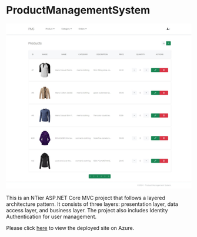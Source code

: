# ProductManagementSystem

[![Screenshot](screenshot.png?raw=true)](https://pmsys.azurewebsites.net/)

This is an NTier ASP.NET Core MVC project that follows a layered architecture pattern. It consists of three layers: presentation layer, data access layer, and business layer. The project also includes Identity Authentication for user management.

Please click [here](https://pmsys.azurewebsites.net/) to view the deployed site on Azure.